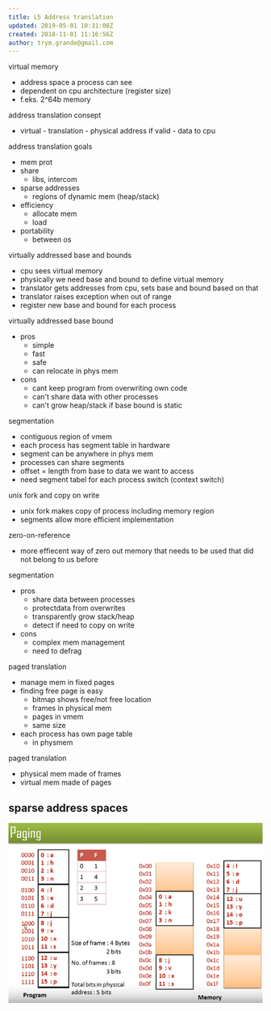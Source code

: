 ```yaml
---
title: L5 Address translation
updated: 2019-05-01 10:31:08Z
created: 2018-11-01 11:16:56Z
author: trym.grande@gmail.com
---
```


virtual memory

- address space a process can see
- dependent on cpu architecture (register size)
- f.eks. 2^64b memory

address translation consept

- virtual - translation - physical address if valid - data to cpu

address translation goals

- mem prot
- share
    - libs, intercom
- sparse addresses
    - regions of dynamic mem (heap/stack)
- efficiency
    - allocate mem
    - load
- portability
    - between os

virtually addressed base and bounds

- cpu sees virtual memory
- physically we need base and bound to define virtual memory
- translator gets addresses from cpu, sets base and bound based on that
- translator raises exception when out of range
- register new base and bound for each process

virtually addressed base bound

- pros
    - simple
    - fast
    - safe
    - can relocate in phys mem
- cons
    - cant keep program from overwriting own code
    - can't share data with other processes
    - can't grow heap/stack if base bound is static

segmentation

- contiguous region of vmem
- each process has segment table in hardware
- segment can be anywhere in phys mem
- processes can share segments
- offset = length from base to data we want to access
- need segment tabel for each process switch (context switch)

unix fork and copy on write

- unix fork makes copy of process including memory region
- segments allow more efficient implementation

zero-on-reference

- more effiecent way of zero out memory that needs to be used that did not belong to us before

segmentation

- pros
    - share data between processes
    - protectdata from overwrites
    - transparently grow stack/heap
    - detect if need to copy on write
- cons
    - complex mem management
    - need to defrag

paged translation

- manage mem in fixed pages
- finding free page is easy
    - bitmap shows free/not free location
    - frames in physical mem
    - pages in vmem
    - same size
- each process has own page table
    - in physmem

paged translation

- physical mem made of frames
- virtual mem made of pages

sparse address spaces
-

![](../_resources/92997333b5b8f658768e76b23ca76087.png)